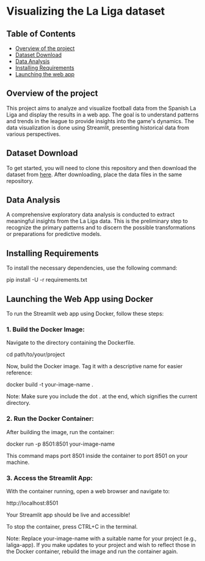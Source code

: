  # Visualizing the La Liga dataset

## Table of Contents
- [Overview of the project](#overview-of-the-project)
- [Dataset Download](#dataset-download)
- [Data Analysis](#data-analysis)
- [Installing Requirements](#installing-requirements)
- [Launching the web app](#launching-the-web-app)


## Overview of the project
This project aims to analyze and visualize football data from the Spanish La Liga and display the results in a web app. The goal is to understand patterns and trends in the league to provide insights into the game's dynamics. The data visualization is done using Streamlit, presenting historical data from various perspectives.

## Dataset Download
To get started, you will need to clone this repository and then download the dataset from [here](https://datahub.io/sports-data/spanish-la-liga#resource-spanish-la-liga_zip). After downloading, place the data files in the same repository.

## Data Analysis
A comprehensive exploratory data analysis is conducted to extract meaningful insights from the La Liga data. This is the preliminary step to recognize the primary patterns and to discern the possible transformations or preparations for predictive models.

## Installing Requirements
To install the necessary dependencies, use the following command:

pip install -U -r requirements.txt


## Launching the Web App using Docker
To run the Streamlit web app using Docker, follow these steps:

### 1. Build the Docker Image:
Navigate to the directory containing the Dockerfile.

cd path/to/your/project

Now, build the Docker image. Tag it with a descriptive name for easier reference:

docker build -t your-image-name .

Note: Make sure you include the dot . at the end, which signifies the current directory.

### 2. Run the Docker Container:
After building the image, run the container:

docker run -p 8501:8501 your-image-name

This command maps port 8501 inside the container to port 8501 on your machine.

### 3. Access the Streamlit App:
With the container running, open a web browser and navigate to:

http://localhost:8501

Your Streamlit app should be live and accessible!

To stop the container, press CTRL+C in the terminal.

Note: Replace your-image-name with a suitable name for your project (e.g., laliga-app). If you make updates to your project and wish to reflect those in the Docker container, rebuild the image and run the container again.




